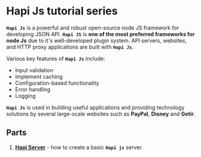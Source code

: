 # Hapi Js tutorial series

**`Hapi Js`** is a powerful and robust open-source node JS framework for developing JSON API. **`Hapi JS`** is **one of the most preferred frameworks for node Js** due to it's well-developed plugin system. API servers, websites, and HTTP proxy applications are built with **`Hapi Js`**.

Various key features of **`Hapi Js`** include:

- Input validation
- Implement caching
- Configuration-based functionality
- Error handling
- Logging

**`Hapi Js`** is used in building useful applications and providing technology solutions by several large-scale websites such as **PayPal**, **Disney** and **Getir**.

## Parts 
1. [**Hapi Server**](https://github.com/tutorial-point/hapi-server-tutorial) - how to create a basic **`Hapi js`** server.
